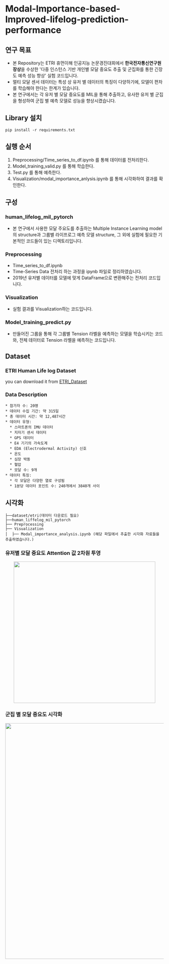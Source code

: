 # Modal-Importance-based-Improved-lifelog-prediction-performance

## 연구 목표 
- 본 Repository는 ETRI  휴먼이해 인공지능 논문경진대회에서 **한국전자통신연구원장상**을 수상한 '다중 인스턴스 기반 개인별 모달 중요도 추출 및 군집화를 통한 긴장도 예측 성능 향상' 실험 코드입니다. 
- 멀티 모달 센서 데이터는 특성 상 유저 별 데이터의 특징이 다양하기에, 모델이 편차를 학습해야 한다는 한계가 있습니다.
- 본 연구에서는 각 유저 별 모달 중요도를 MIL을 통해 추출하고, 유사한 유저 별 군집을 형성하여 군집 별 예측 모델로 성능을 향상시켰습니다.

## Library 설치
```shell
pip install -r requirements.txt
```

## 실행 순서
  1. Preprocessing/Time_series_to_df.ipynb 를 통해 데이터를 전처리한다. 
  2. Model_training_valid.py 를 통해 학습한다.
  3. Test.py 를 통해 예측한다.
  4. Visualization/modal_importance_anlysis.ipynb 를 통해 시각화하여 결과를 확인한다. 


## 구성
  ### human_lifelog_mil_pytorch
  - 본 연구에서 사용한 모달 주요도를 추출하는 Multiple Instance Learning model의 structure과 그룹별 라이프로그 예측 모델 structure, 그 외에 실험에 필요한 기본적인 코드들이 있는 디렉토리입니다.
  
  ### Preprocessing
  - Time_series_to_df.ipynb
  - Time-Series Data 전처리 하는 과정을 ipynb 파일로 정리하였습니다.
  - 2019년 유저별 데이터를 모델에 맞게 DataFrame으로 변환해주는 전처리 코드입니다.

  ### Visualization
  - 실험 결과를 Visualization하는 코드입니다. 

  ### Model_training_predict.py
  - 만들어진 그룹을 통해 각 그룹별 Tension 라벨을 예측하는 모델을 학습시키는 코드와, 전체 데이터로 Tension 라벨을 예측하는 코드입니다.

## Dataset

  ### ETRI Human Life log Dataset
  you can download it from [ETRI_Dataset](https://nanum.etri.re.kr/share/schung1/ETRILifelogDataset2020?lang=ko_KR)
  ### Data Description
    * 참가자 수: 20명
    * 데이터 수집 기간: 약 315일
    * 총 데이터 시간: 약 12,487시간
    * 데이터 유형:
      * 스마트폰의 IMU 데이터
      * 지자기 센서 데이터
      * GPS 데이터
      * E4 기기의 가속도계
      * EDA (Electrodermal Activity) 신호
      * 온도
      * 심장 박동
      * 혈압
      * 모달 수: 9개
    * 데이터 특징:
      * 각 모달은 다양한 열로 구성됨
      * 1분당 데이터 포인트 수: 240개에서 3840개 사이


## 시각화
```
├──dataset/etri(데이터 다운로드 필요)
├──human_liffelog_mil_pytorch
├── Preprocessing
├── Visualization
│  ├── Modal_importance_analysis.ipynb (해당 파일에서 추출한 시각화 자료들을 추출하였습니다.)
```

### 유저별 모달 중요도 Attention 값 2차원 투영
<p align="center"><img src = "https://github.com/jwr0218/MIL_ETRI/assets/54136688/02884f67-8299-4b10-b5f2-664859966053"width="450"/></p>


### 군집 별 모달 중요도 시각화 
<p align="center"><img src = "https://github.com/jwr0218/MIL_ETRI/assets/54136688/9627b2f7-4ec3-417b-9400-862eb1d91395"width="750"/></p>


